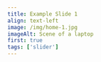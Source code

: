 ```yaml
---
title: Example Slide 1
align: text-left
image: /img/home-1.jpg
imageAlt: Scene of a laptop
first: true
tags: ['slider']
---
```

